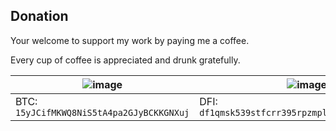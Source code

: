 ## Donation

Your welcome to support my work by paying me a coffee. 

Every cup of coffee is appreciated and drunk gratefully.

![image](https://github.com/Martin8617/HowTo/blob/main/Donation-BTC.png) |![image](https://github.com/Martin8617/HowTo/blob/main/Donation-DFI-2.png)
-------------------------------------------------------------------------|-------------------------------------------------------------------------
BTC:  `15yJCifMKWQ8NiS5tA4pa2GJyBCKKGNXuj`                               | DFI:  `df1qmsk539stfcrr395rpzmplrh9j0wekpw5qd5qv9`
